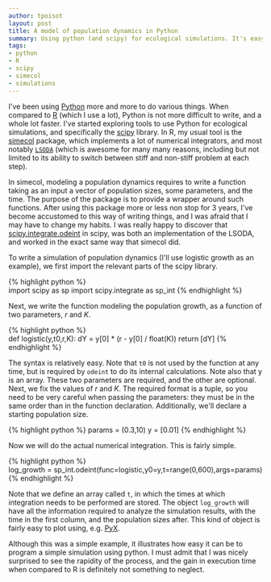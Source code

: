 ```yaml
---
author: tpoisot
layout: post
title: A model of population dynamics in Python
summary: Using python (and scipy) for ecological simulations. It's easy!
tags:
- python
- R
- scipy
- simecol
- simulations
---
```


I've been using [Python](http://python.org/) more and more to do various things. When compared to [R](http://cran.cict.fr/) (which I use a lot), Python is not more difficult to write, and a whole lot faster. I've started exploring tools to use Python for ecological simulations, and specifically the [scipy](http://www.scipy.org/) library. In R, my usual tool is the [simecol](http://simecol.r-forge.r-project.org/) package, which implements a lot of numerical integrators, and most notably [`LSODA`](http://www.oecd-nea.org/tools/abstract/detail/uscd1227) (which is awesome for many many reasons, including but not limited to its ability to switch between stiff and non-stiff problem at each step).

In simecol, modeling a population dynamics requires to write a function taking as an input a vector of population sizes, some parameters, and the time. The purpose of the package is to provide a wrapper around such functions. After using this package more or less non stop for 3 years, I've become accustomed to this way of writing things, and I was afraid that I may have to change my habits. I was really happy to discover that [scipy.integrate.odeint](http://docs.scipy.org/doc/scipy/reference/generated/scipy.integrate.odeint.html) in scipy, was both an implementation of the LSODA, and worked in the exact same way that simecol did.

To write a simulation of population dynamics (I'll use logistic growth as an example), we first import the relevant parts of the scipy library.

{% highlight python %}    
import scipy as sp
import scipy.integrate as sp_int
{% endhighlight %}

Next, we write the function modeling the population growth, as a function of
two parameters, *r* and *K*.

{% highlight python %}    
def logistic(y,t0,r,K):
	dY = y[0] * (r - y[0] / float(K))
    return [dY]
{% endhighlight %}
  
The syntax is relatively easy. Note that `t0` is not used by the function at any time, but is required by `odeint` to do its internal calculations. Note also that y is an array. These two parameters are required, and the other are optional. Next, we fix the values of _r_ and _K_. The required format is a tuple, so you need to be very careful when passing the parameters: they must be in the same order than in the function declaration. Additionally, we'll declare a starting population size.

{% highlight python %}
params = (0.3,10)
y = [0.01]
{% endhighlight %}
 
Now we will do the actual numerical integration. This is fairly simple.

{% highlight python %}    
log_growth = sp_int.odeint(func=logistic,y0=y,t=range(0,600),args=params)
{% endhighlight %}

Note that we define an array called `t`, in which the times at which integration needs to be performed are stored. The object `log_growth` will have all the information required to analyze the simulation results, with the time in the first column, and the population sizes after. This kind of object is fairly easy to plot using, e.g. [PyX](http://pyx.sourceforge.net/).

Although this was a simple example, it illustrates how easy it can be to program a simple simulation using python. I must admit that I was nicely surprised to see the rapidity of the process, and the gain in execution time when compared to R is definitely not something to neglect.